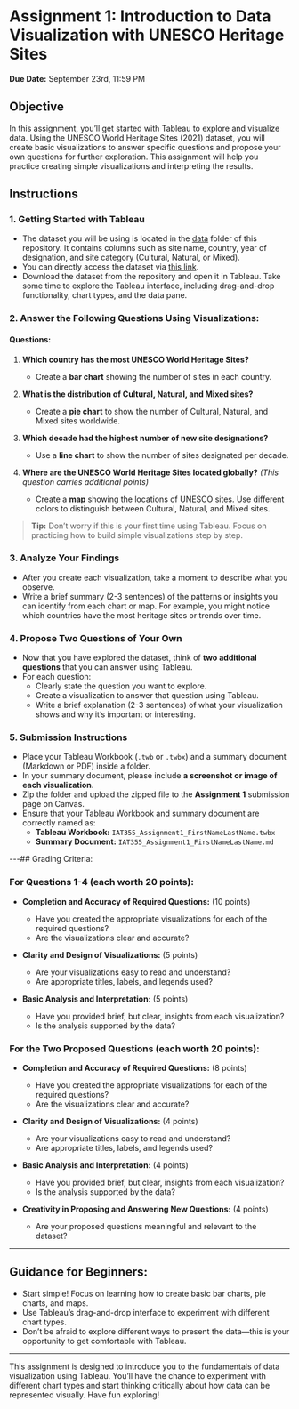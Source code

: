 # Assignment 1: Introduction to Data Visualization with UNESCO Heritage Sites
**Due Date:** September 23rd, 11:59 PM

## Objective
In this assignment, you’ll get started with Tableau to explore and visualize data. Using the UNESCO World Heritage Sites (2021) dataset, you will create basic visualizations to answer specific questions and propose your own questions for further exploration. This assignment will help you practice creating simple visualizations and interpreting the results.

## Instructions

### 1. Getting Started with Tableau
- The dataset you will be using is located in the [data](https://github.com/SIAT-IAT-355/A1-Tableau-Intro/tree/main/data) folder of this repository. It contains columns such as site name, country, year of designation, and site category (Cultural, Natural, or Mixed).
- You can directly access the dataset via [this link](https://github.com/SIAT-IAT-355/A1-Tableau-Intro/blob/main/data/UNESCO_Sites_Data.csv).
- Download the dataset from the repository and open it in Tableau. Take some time to explore the Tableau interface, including drag-and-drop functionality, chart types, and the data pane.

### 2. Answer the Following Questions Using Visualizations:

#### Questions:
1. **Which country has the most UNESCO World Heritage Sites?**
   - Create a **bar chart** showing the number of sites in each country.
   
2. **What is the distribution of Cultural, Natural, and Mixed sites?**
   - Create a **pie chart** to show the number of Cultural, Natural, and Mixed sites worldwide.
   
3. **Which decade had the highest number of new site designations?**
   - Use a **line chart** to show the number of sites designated per decade.
   
4. **Where are the UNESCO World Heritage Sites located globally?** _(This question carries additional points)_
   - Create a **map** showing the locations of UNESCO sites. Use different colors to distinguish between Cultural, Natural, and Mixed sites.


> **Tip:** Don’t worry if this is your first time using Tableau. Focus on practicing how to build simple visualizations step by step.

### 3. Analyze Your Findings
- After you create each visualization, take a moment to describe what you observe. 
- Write a brief summary (2-3 sentences) of the patterns or insights you can identify from each chart or map. For example, you might notice which countries have the most heritage sites or trends over time.

### 4. Propose Two Questions of Your Own
- Now that you have explored the dataset, think of **two additional questions** that you can answer using Tableau.
- For each question:
  - Clearly state the question you want to explore.
  - Create a visualization to answer that question using Tableau.
  - Write a brief explanation (2-3 sentences) of what your visualization shows and why it’s important or interesting.

### 5. Submission Instructions


- Place your Tableau Workbook (`.twb` or `.twbx`) and a summary document (Markdown or PDF) inside a folder.
- In your summary document, please include **a screenshot or image of each visualization**.
- Zip the folder and upload the zipped file to the **Assignment 1** submission page on Canvas.
- Ensure that your Tableau Workbook and summary document are correctly named as:
  - **Tableau Workbook:** `IAT355_Assignment1_FirstNameLastName.twbx`
  - **Summary Document:** `IAT355_Assignment1_FirstNameLastName.md`


---## Grading Criteria:

### For Questions 1-4 (each worth 20 points):

- **Completion and Accuracy of Required Questions:** (10 points)
  - Have you created the appropriate visualizations for each of the required questions?
  - Are the visualizations clear and accurate?

- **Clarity and Design of Visualizations:** (5 points)
  - Are your visualizations easy to read and understand?
  - Are appropriate titles, labels, and legends used?

- **Basic Analysis and Interpretation:** (5 points)
  - Have you provided brief, but clear, insights from each visualization?
  - Is the analysis supported by the data?

### For the Two Proposed Questions (each worth 20 points):

- **Completion and Accuracy of Required Questions:** (8 points)
  - Have you created the appropriate visualizations for each of the required questions?
  - Are the visualizations clear and accurate?

- **Clarity and Design of Visualizations:** (4 points)
  - Are your visualizations easy to read and understand?
  - Are appropriate titles, labels, and legends used?

- **Basic Analysis and Interpretation:** (4 points)
  - Have you provided brief, but clear, insights from each visualization?
  - Is the analysis supported by the data?

- **Creativity in Proposing and Answering New Questions:** (4 points)
  - Are your proposed questions meaningful and relevant to the dataset?

---

## Guidance for Beginners:
- Start simple! Focus on learning how to create basic bar charts, pie charts, and maps.
- Use Tableau’s drag-and-drop interface to experiment with different chart types.
- Don’t be afraid to explore different ways to present the data—this is your opportunity to get comfortable with Tableau.

---

This assignment is designed to introduce you to the fundamentals of data visualization using Tableau. You’ll have the chance to experiment with different chart types and start thinking critically about how data can be represented visually. Have fun exploring!

